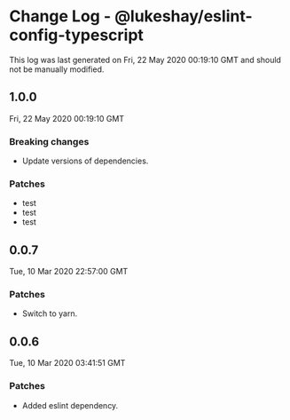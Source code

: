 # Change Log - @lukeshay/eslint-config-typescript

This log was last generated on Fri, 22 May 2020 00:19:10 GMT and should not be manually modified.

## 1.0.0
Fri, 22 May 2020 00:19:10 GMT

### Breaking changes

- Update versions of dependencies.

### Patches

- test
- test
- test

## 0.0.7
Tue, 10 Mar 2020 22:57:00 GMT

### Patches

- Switch to yarn.

## 0.0.6
Tue, 10 Mar 2020 03:41:51 GMT

### Patches

- Added eslint dependency.

